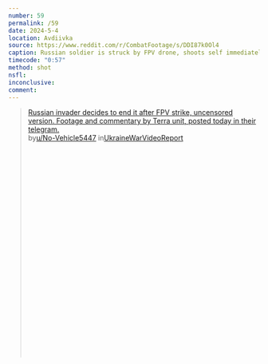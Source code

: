 ```yaml
---
number: 59
permalink: /59
date: 2024-5-4
location: Avdiivka
source: https://www.reddit.com/r/CombatFootage/s/DDI87k0Ol4
caption: Russian soldier is struck by FPV drone, shoots self immediately after
timecode: "0:57"
method: shot
nsfl: 
inconclusive: 
comment: 
---
```

<blockquote class="reddit-embed-bq" style="height:500px" data-embed-height="506"><a href="https://www.reddit.com/r/UkraineWarVideoReport/comments/1ctp10j/russian_invader_decides_to_end_it_after_fpv/">Russian invader decides to end it after FPV strike, uncensored version. Footage and commentary by Terra unit, posted today in their telegram.</a><br> by<a href="https://www.reddit.com/user/No-Vehicle5447/">u/No-Vehicle5447</a> in<a href="https://www.reddit.com/r/UkraineWarVideoReport/">UkraineWarVideoReport</a></blockquote><script async="" src="https://embed.reddit.com/widgets.js" charset="UTF-8"></script>